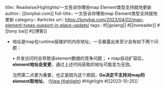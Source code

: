 title:: Readwise/Highlights/一文告诉你哪些map Element类型支持就地更新
author:: [[tonybai.com]]
full-title:: 一文告诉你哪些map Element类型支持就地更新
category:: #articles
url:: https://tonybai.com/2023/04/02/map-element-types-support-in-place-update/
tags:: #[[golang]] #[[inoreader]] #[[tony bai]] #[[博客]]
- 地址是map在runtime层维护的内存地址，一旦暴露出来至少会有如下两个问题：
  
  •   并发访问时会导致该element数据的竞争问题；
  •   map自动扩容后，**element地址会变更**，通过上述代码获取的地址可能变为无效。
  
  当然第二点更为重要，也正是因为这个原因，**Go决定不支持对map的element取地址**。 ([View Highlight](https://read.readwise.io/read/01hdjekksgmey85h0xffqehyw9)) #Highlight #[[2023-10-25]]